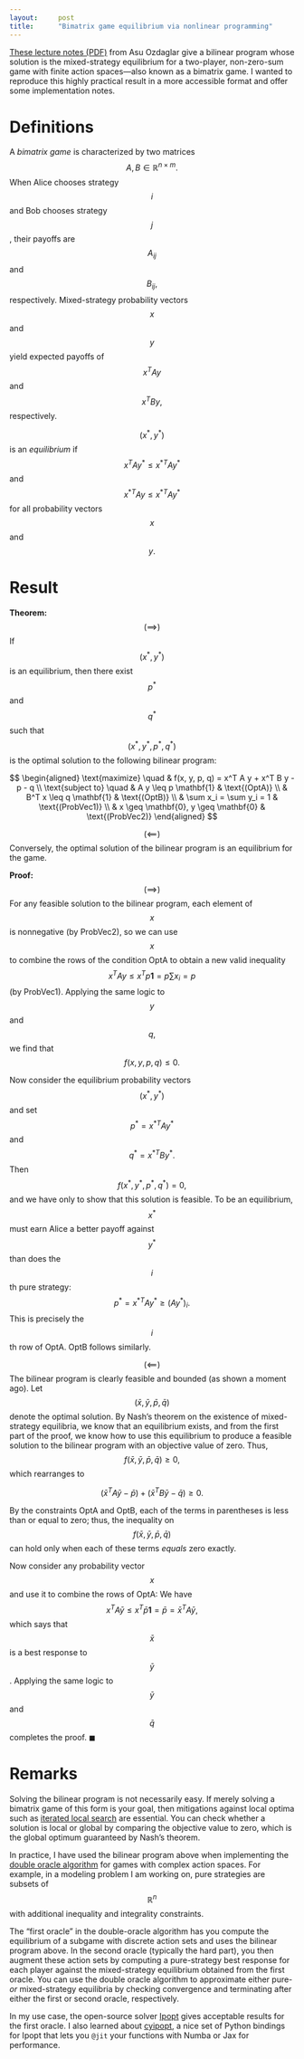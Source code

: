 ```yaml
---
layout:     post
title:      "Bimatrix game equilibrium via nonlinear programming"
---
```


[These lecture notes
(PDF)](https://ocw.mit.edu/courses/6-254-game-theory-with-engineering-applications-spring-2010/9cca6ef4a5399a4e05891f471d667441_MIT6_254S10_lec09.pdf)
from Asu Ozdaglar give a bilinear program whose solution is the mixed-strategy
equilibrium for a two-player, non-zero-sum game with finite action spaces—also
known as a bimatrix game. I wanted to reproduce this highly practical result in
a more accessible format and offer some implementation notes.<!--more-->

# Definitions

A *bimatrix game* is characterized by two matrices $$A, B \in \mathbb{R}^{n
\times m}.$$ When Alice chooses strategy $$i$$ and Bob chooses strategy $$j$$,
their payoffs are $$A_{ij}$$ and $$B_{ij},$$ respectively. Mixed-strategy
probability vectors $$x$$ and $$y$$ yield expected payoffs of $$x^T A y$$ and
$$x^T B y,$$ respectively.

$$(x^*, y^*)$$ is an *equilibrium* if $$x^T A y^* \leq x^{*T} A y^*$$ and
$$x^{*T} A y \leq x^{*T} A y^*$$ for all probability vectors $$x$$ and $$y.$$

# Result

**Theorem:** $$(\implies)$$ If $$(x^*, y^*)$$ is an equilibrium, then there
exist $$p^*$$ and $$q^*$$ such that $$(x^*, y^*, p^*, q^*)$$ is the optimal
solution to the following bilinear program:

$$
\begin{aligned}
    \text{maximize} \quad   & f(x, y, p, q) = x^T A y + x^T B y - p - q    \\
    \text{subject to} \quad & A y \leq p \mathbf{1} & \text{(OptA)} \\
                            & B^T x \leq q \mathbf{1} & \text{(OptB)} \\
                            & \sum x_i = \sum y_i = 1 & \text{(ProbVec1)} \\
                            & x \geq \mathbf{0}, y \geq \mathbf{0} & \text{(ProbVec2)}
\end{aligned}
$$

$$(\impliedby)$$ Conversely, the optimal solution of the bilinear program is an
equilibrium for the game.

**Proof:** $$(\implies)$$ For any feasible solution to the bilinear program,
each element of $$x$$ is nonnegative (by ProbVec2), so we can use $$x$$ to
combine the rows of the condition OptA to obtain a new valid inequality $$x^T A
y \leq x^T p \mathbf{1} = p \sum x_i = p$$ (by ProbVec1). Applying the same
logic to $$y$$ and $$q,$$ we find that $$f(x, y, p, q) \leq 0.$$

Now consider the equilibrium probability vectors $$(x^*, y^*)$$ and set $$p^* =
x^{*T} A y^*$$ and $$q^* = x^{*T} B y^{*}.$$ Then $$f(x^*, y^*, p^*, q^*) = 0,$$
and we have only to show that this solution is feasible. To be an equilibrium,
$$x^*$$ must earn Alice a better payoff against $$y^{*}$$ than does the $$i$$th
pure strategy: $$p^* = x^{*T} A y^* \geq (A y^*)_i.$$ This is precisely the
$$i$$th row of OptA. OptB follows similarly.

$$(\impliedby)$$ The bilinear program is clearly feasible and bounded (as shown
a moment ago). Let $$(\bar x, \bar y, \bar p, \bar q)$$ denote the optimal
solution. By Nash’s theorem on the existence of mixed-strategy equilibria, we
know that an equilibrium exists, and from the first part of the proof, we know
how to use this equilibrium to produce a feasible solution to the bilinear
program with an objective value of zero. Thus, $$f(\bar x, \bar y, \bar p, \bar
q) \geq 0,$$ which rearranges to

$$(\bar x^T A \bar y - \bar p) + (\bar x^T B \bar y - \bar q) \geq 0.$$

By the constraints OptA and OptB, each of the terms in parentheses is less than
or equal to zero; thus, the inequality on $$f(\bar x, \bar y, \bar p, \bar q)$$
can hold only when each of these terms *equals* zero exactly.

Now consider any probability vector $$x$$ and use it to combine the rows of
OptA: We have $$x^T A \bar y \leq x^T \bar p \mathbf{1} = \bar p = \bar x^T A
\bar y,$$ which says that $$\bar x$$ is a best response to $$\bar y$$. Applying
the same logic to $$\bar y$$ and $$\bar q$$ completes the proof. ◼

# Remarks

Solving the bilinear program is not necessarily easy. If merely solving a
bimatrix game of this form is your goal, then mitigations against local optima
such as [iterated local
search](https://en.wikipedia.org/wiki/Iterated_local_search) are essential. You
can check whether a solution is local or global by comparing the objective value
to zero, which is the global optimum guaranteed by Nash’s theorem.

In practice, I have used the bilinear program above when implementing the
[double oracle algorithm](https://arxiv.org/abs/2009.12185) for games with
complex action spaces. For example, in a modeling problem I am working on, pure
strategies are subsets of $$\mathbb{R}^n$$ with additional inequality and
integrality constraints.

The “first oracle” in the double-oracle algorithm has you compute the
equilibrium of a subgame with discrete action sets and uses the bilinear program
above. In the second oracle (typically the hard part), you then augment these
action sets by computing a pure-strategy best response for each player against
the mixed-strategy equilibrium obtained from the first oracle. You can use the
double oracle algorithm to approximate either pure- *or* mixed-strategy
equilibria by checking convergence and terminating after either the first or
second oracle, respectively.

In my use case, the open-source solver [Ipopt](https://github.com/coin-or/Ipopt)
gives acceptable results for the first oracle. I also learned about
[cyipopt](https://github.com/mechmotum/cyipopt), a nice set of Python bindings
for Ipopt that lets you `@jit` your functions with Numba or Jax for performance.
